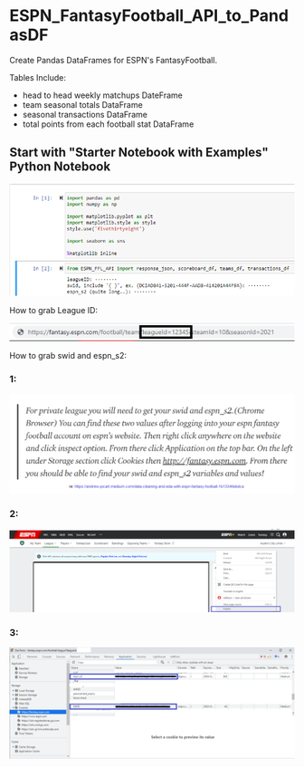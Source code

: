 # ESPN_FantasyFootball_API_to_PandasDF
Create Pandas DataFrames for ESPN's FantasyFootball.


Tables Include:
- head to head weekly matchups DateFrame
- team seasonal totals DataFrame
- seasonal transactions DataFrame
- total points from each football stat DataFrame

## Start with "Starter Notebook with Examples" Python Notebook
![Find League ID](https://github.com/rbvancleave/ESPN_FantasyFootball_API_to_PandasDF/blob/master/images/Starter_notebook.png?raw=true)

How to grab League ID:

![Find League ID](https://github.com/rbvancleave/ESPN_FantasyFootball_API_to_PandasDF/blob/master/images/leagueid_from_url.png?raw=true)

How to grab swid and espn_s2:
### 1:
![Find League ID](https://github.com/rbvancleave/ESPN_FantasyFootball_API_to_PandasDF/blob/master/images/swid%2Bespn_s2_1.png?raw=true)
### 2:
![Find League ID](https://github.com/rbvancleave/ESPN_FantasyFootball_API_to_PandasDF/blob/master/images/swid%2Bespn_s2_2.png?raw=true)
### 3:
![Find League ID](https://github.com/rbvancleave/ESPN_FantasyFootball_API_to_PandasDF/blob/master/images/swid%2Bespn_s2_3.png?raw=true)
